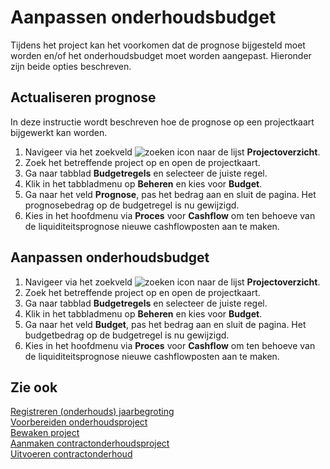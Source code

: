 # Aanpassen onderhoudsbudget

Tijdens het project kan het voorkomen dat de prognose bijgesteld moet worden en/of het onderhoudsbudget moet worden aangepast. Hieronder zijn beide opties beschreven.

## Actualiseren prognose

In deze instructie wordt beschreven hoe de prognose op een projectkaart bijgewerkt kan worden. 

1. Navigeer via het zoekveld ![zoeken icon](/assets/images/zoeken.png "zoeken icon") naar de lijst **Projectoverzicht**.
2. Zoek het betreffende project op en open de projectkaart.
3. Ga naar tabblad **Budgetregels** en selecteer de juiste regel.
4. Klik in het tabbladmenu op **Beheren** en kies voor **Budget**.
5. Ga naar het veld **Prognose**, pas het bedrag aan en sluit de pagina. Het prognosebedrag op de budgetregel is nu gewijzigd. 
6. Kies in het hoofdmenu via **Proces** voor **Cashflow** om ten behoeve van de liquiditeitsprognose nieuwe cashflowposten aan te maken.

## Aanpassen onderhoudsbudget 

1. Navigeer via het zoekveld ![zoeken icon](/assets/images/zoeken.png "zoeken icon") naar de lijst **Projectoverzicht**.
2. Zoek het betreffende project op en open de projectkaart.
3. Ga naar tabblad **Budgetregels** en selecteer de juiste regel.
4. Klik in het tabbladmenu op **Beheren** en kies voor **Budget**.
5. Ga naar het veld **Budget**, pas het bedrag aan en sluit de pagina. Het budgetbedrag op de budgetregel is nu gewijzigd. 
6. Kies in het hoofdmenu via **Proces** voor **Cashflow** om ten behoeve van de liquiditeitsprognose nieuwe cashflowposten aan te maken. 

## Zie ook

[Registreren (onderhouds) jaarbegroting](../registreren-(onderhouds)-jaarbegroting/)  
[Voorbereiden onderhoudsproject](../voorbereiden-onderhoudsproject/)  
[Bewaken project](../bewaken-project/)  
[Aanmaken contractonderhoudsproject](../aanmaken-contractonderhoudsproject/)  
[Uitvoeren contractonderhoud](../uitvoeren-contractonderhoud/)  
